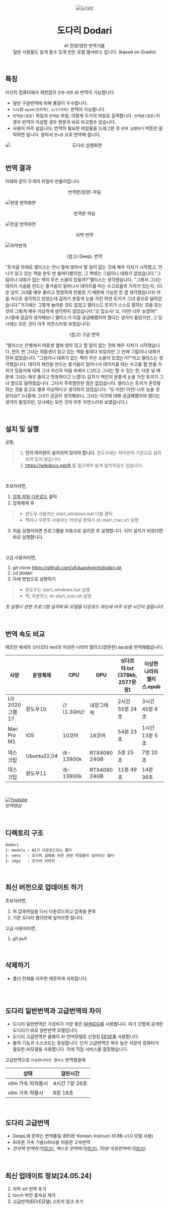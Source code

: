 <p align="center">
<img src='https://github.com/vEduardovich/dodari/assets/20391482/972aee6d-383e-47ed-90b6-73e0cc513973' title='도다리'/>
<h1 align="center">도다리 Dodari</h1>
<p align='center'>
AI 한영/영한 번역기를<br> 일반 사람들도 쉽게 쓸수 있게 만든 로컬 웹서비스 입니다. (based on Gradio)</p>
</p>

<br>

## 특징
자신의 컴퓨터에서 제한없이 `한영`-`영한` AI 번역이 가능합니다. 
- 일반 구글번역에 비해 품질이 우수합니다.
- `txt`와 `epub(전자책)`, `srt(자막)` 번역이 가능합니다.
- `번역문(원문)` 파일과 `번역문` 파일, 이렇게 두가지 파일로 출력합니다. `번역문(원문)`의 경우 번역이 이상할 경우 원문과 바로 비교할수 있습니다.
- 사용이 아주 쉽습니다. 번역이 필요한 파일들을 드래그한 후 `번역 실행하기` 버튼만 클릭하면 됩니다. 알아서 `한↔영` 으로 번역해 줍니다.
<img src='https://github.com/vEduardovich/dodari/assets/20391482/6d46e5b9-3a49-4950-984f-5bbbbeb5f2b5' style='display:block;border-radius:10px;text-align:center;' title='도다리 실행화면'/>

<br>

## 번역 결과
아래와 같이 두개의 파일이 만들어집니다. 

<p align="center">번역문(원문) 파일</p>
<img src='https://github.com/vEduardovich/dodari/assets/20391482/10a0f93e-ce46-4303-ac7b-d5226b92dbfd' style='border-radius:10px;margin-right:10px;' title='한영 번역화면'/>

<br>

<p align="center" >번역문 파일</p>
<img src='https://github.com/vEduardovich/dodari/assets/20391482/3ae95633-0c8e-4997-99fe-44151b845094' style='border-radius:10px;' title='한글 번역화면'/>

<br>

<p align="center" >자막 번역</p>

![자막번역](https://github.com/vEduardovich/dodari/assets/20391482/a4f1e7b4-5925-413a-a9f4-93248b106c27)

<p align="center" >(참고) DeepL 번역</p>
<p>"토끼굴 아래로 앨리스는 언니 옆에 앉아서 할 일이 없는 것에 매우 지치기 시작했고, 언니가 읽고 있는 책을 한두 번 들여다봤지만, 그 책에는 그림이나 대화가 없었습니다."그림이나 대화가 없는 책이 무슨 소용이 있을까?"앨리스는 생각했습니다. "그래서 그녀는 데이지 사슬을 만드는 즐거움이 일어나서 데이지를 따는 수고로움의 가치가 있는지, (더운 날이 그녀를 매우 졸리고 멍청하게 만들었 기 때문에 가능한 한 잘 생각했습니다) 마음 속으로 생각하고 있었는데 갑자기 분홍색 눈을 가진 하얀 토끼가 그녀 곁으로 달려갔습니다."거기에는 그렇게 놀라운 것도 없었고 앨리스도 토끼가 스스로 말하는 것을 듣는 것이 그렇게 매우 이상하게 생각하지 않았습니다."오 맙소사! 오, 이런! 너무 늦겠어!" (나중에 곰곰이 생각해보니 앨리스가 이걸 궁금해했어야 했다는 생각이 들었지만, 그 당시에는 모든 것이 아주 자연스러워 보였습니다)</p>
<p align="center" >(참고) 구글 번역</p>
<p>“앨리스는 은행에서 여동생 옆에 앉아 있고 할 일이 없는 것에 매우 지치기 시작했습니다. 한두 번 그녀는 여동생이 읽고 있는 책을 들여다 보았지만 그 안에 그림이나 대화가 전혀 없었습니다. "그림이나 대화가 없는 책이 무슨 소용이 있겠는가?"라고 앨리스는 생각했습니다. 데이지 체인을 만드는 즐거움이 일어나서 데이지를 따는 수고를 할 만큼 가치가 있을지에 대해 그녀 자신의 마음 속에서 (그리고 그녀는 할 수 있는 한, 더운 날 때문에 그녀는 매우 졸리고 멍청하다고 느꼈다) 갑자기 백인이 분홍색 눈을 가진 토끼가 그녀 옆으로 달려왔습니다. 그다지 주목할만한 점은 없었습니다. 앨리스는 토끼가 혼잣말하는 것을 듣고도 별로 이상하다고 생각하지 않았습니다. “오 이런! 이런! 너무 늦을 것 같아요!” (나중에 그녀가 곰곰이 생각해보니, 그녀는 이것에 대해 궁금해했어야 했다는 생각이 들었지만, 당시에는 모든 것이 아주 자연스러워 보였습니다.)</p>

<br>

## 설치 및 실행
공통,
> 1. **먼저 파이썬이 설치되어 있어야 합니다.** 윈도우에는 파이썬이 기본으로 설치되어 있지 않습니다.
> 2. https://wikidocs.net/8 를 참고하여 쉽게 설치하실수 있습니다.

<br>

초보자라면,
1. <a href='https://github.com/vEduardovich/dodari/archive/refs/heads/main.zip' title='압축 파일 다운로드' style='text-align:center'>압축 파일 다운로드</a> 클릭
2. 압축해제 후 
> - 윈도우 사용자는 start_windows.bat 더블 클릭
> - 맥이나 우분투 사용자는 터미널 창에서 sh start_mac.sh 실행
3. 처음 실행이라면 프로그램을 자동으로 설치한 후 실행합니다. 이미 설치가 되었다면 바로 실행합니다.

<br>

고급 사용자라면,
1. git clone https://github.com/vEduardovich/dodari.git
2. cd dodari
3. 아래 방법으로 실행하기
> - 윈도우는 start_windows.bat 실행
> - 맥, 우분투는 sh start_mac.sh 실행

_첫 실행시 관련 프로그램 설치와 AI 모델을 다운로드 하는데 아주 오랜 시간이 걸립니다!</span>_

<br>

## 번역 속도 비교
헤르만 헤세의 싯다르타 text과 이상한 나라의 앨리스(영문판).epub을 번역해봤습니다.
<table>
  <thead>
    <tr>
      <th>사양</th>
      <th>운영체제</th>
      <th>CPU</th>
      <th>GPU</th>
      <th>싯다르타.txt (378kb, 2577문장)</th>
      <th>이상한나라의 앨리스.epub</th>
      <th>srt 자막 (128kb, 1846문장)</th>
    </tr>
  </thead>
  <tbody>
    <tr>
      <td>LG 2020 그램 17</td>
      <td>윈도우10</td>
      <td>i7 (1.3GHz)</td>
      <td>내장그래픽</td>
      <td>2시간 55분 24초</td>
      <td>3시간 45분 6초</td>
      <td>42분 32초</td>
    </tr>
    <tr>
      <td>Mac Pro M1</td>
      <td>iOS</td>
      <td>10코어</td>
      <td>16코어</td>
      <td>54분 23초</td>
      <td>1시간 13분 5초</td>
      <td>8분 27초</td>
    </tr>
    <tr>
      <td>데스크탑</td>
      <td>Ubuntu22.04</td>
      <td>i9-13900k</td>
      <td>RTX4090 24GB</td>
      <td>5분 25초</td>
      <td>7분 20초</td>
      <td>2분 8초</td>
    </tr>
    <tr>
      <td>데스크탑</td>
      <td>윈도우11</td>
      <td>i9-13900k</td>
      <td>RTX4090 24GB</td>
      <td>11분 49초</td>
      <td>14분 36초</td>
      <td>2분 35초</td>
    </tr>
  </tbody>
</table>

<br>

[![Youtube](http://img.youtube.com/vi/hE-4hXLhlcg/0.jpg)](https://youtu.be/hE-4hXLhlcg)
<br>
_번역영상_

<br>

## 디렉토리 구조
```
dodari
├⎯ models : AI가 다운로드되는 폴더
├⎯ venv   : 도다리 실행을 위한 관련 파일들이 설치되는 폴더
├⎯ imgs   : 도다리 이미지
```

<br>

## 최신 버전으로 업데이트 하기
초보자라면,
1. 위 압축파일을 다시 다운로드하고 압축을 푼후
2. 기존 도다리 폴더안에 덮어쓰면 됩니다.

고급 사용자라면,
1. git pull

<br>

## 삭제하기
- 폴더 전체를 지우면 깨끗하게 지워집니다.

<br>
<br>

## 도다리 일반번역과 고급번역의 차이
- 도다리 일반번역은 가성비가 가장 좋은 <a href='https://huggingface.co/NHNDQ/nllb-finetuned-en2ko' target='_blank'>NHNDQ</a>를 사용합니다. 여기 깃헙에 공개한 도다리가 바로 일반번역 모델입니다.
- 도다리 고급번역은 올해의 AI 언어모델로 선정된 <a href='https://huggingface.co/yanolja/EEVE-Korean-Instruct-10.8B-v1.0' target='_blank'>EEVE</a>를 사용합니다.
- 둘의 기능과 소스코드는 동일합니다. 단지 고급번역은 매우 높은 사양의 컴퓨터가 필요한 AI모델을 사용합니다. 이에 직접 서비스를 결정했습니다.

고급번역으로 `이상한나라의 앨리스` 번역했을때
<table>
  <thead>
    <tr>
      <th>상태</th>
      <th>걸린시간</th>
    </tr>
  </thead>
  <tbody>
    <tr>
      <td>vllm 가속 미적용시</td>
      <td>4시간 7분 26초</td>
    </tr>
    <tr>
      <td>vllm 가속 적용시</td>
      <td>8분 18초</td>
    </tr>
  </tbody>
</table>
<br>

## 도다리 고급번역
- DeepL에 준하는 번역품질 (EEVE-Korean-Instruct-10.8B-v1.0 모델 사용)
- AI추론 가속 기술(vllm)을 이용한 고속번역
- _전자책 번역하기_<a href='https://smartstore.naver.com/ai_dodari/products/10259679542' target='_blank'>(링크)</a>, _텍스트 번역하기_<a href='https://smartstore.naver.com/ai_dodari/products/10259679542' target='_blank'>(링크)</a>, _70분 자유번역하기_<a href='https://smartstore.naver.com/ai_dodari/products/10259679542' target='_blank'>(링크)</a>

<br>

## 최신 업데이트 정보[24.05.24]
1. 자막 srt 번역 추가
2. torch 버전 종속성 제거
2. 고급번역(EEVE모델) 스토어 링크 추가